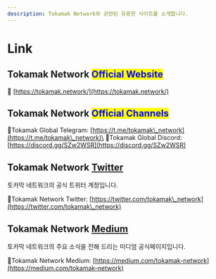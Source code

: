 ```yaml
---
description: Tokamak Network와 관련된 유용한 사이트를 소개합니다.
---
```


# Link

## Tokamak Network <mark style="color:blue;">Official Website</mark>

📌 [https://tokamak.network/](https://tokamak.network/)

## Tokamak Network <mark style="color:blue;">Official Channels</mark> <a href="#d5f4" id="d5f4"></a>

📌Tokamak Global Telegram: [https://t.me/tokamak\_network](https://t.me/tokamak\_network)\
📌Tokamak Global Discord: [https://discord.gg/SZw2WSR](https://discord.gg/SZw2WSR)

## Tokamak Network [Twitter](https://twitter.com/tokamak\_network)

토카막 네트워크의 공식 트위터 계정입니다.

📌Tokamak Network Twitter: [https://twitter.com/tokamak\_network](https://twitter.com/tokamak\_network)

## Tokamak Network [Medium](https://medium.com/onther-tech)

토카막 네트워크의 주요 소식을 전해 드리는 미디엄 공식페이지입니다.

📌Tokamak Network Medium: [https://medium.com/tokamak-network](https://medium.com/tokamak-network)
